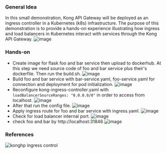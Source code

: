 ### General Idea
In this small demonstration, Kong API Gateway will be deployed as an ingress controller in a Kubernetes (k8s) infrastructure. The purpose of this demonstration is to provide a hands-on experience illustrating how ingress and load balancers in Kubernetes interact with services through the Kong API Gateway.
![image](https://github.com/suppi147/NT114.O11.ATCL-Information-Security-Specialization-Project/assets/97881547/0ab5e010-a2c3-44e4-8815-f7603e6518ff)

### Hands-on
- Create image for flask foo and bar service then upload to dockerhub. At this step we need source code of foo and bar service plus their's dockerfile. Then run the build.sh.
  ![image](https://github.com/suppi147/NT114.O11.ATCL-Information-Security-Specialization-Project/assets/97881547/df56967b-37cb-41cb-a3cf-dc257aa9b907)
- Build foo and bar service with bar-service.yaml, foo-service.yaml for connection and deployment for pod initialization.
  ![image](https://github.com/suppi147/NT114.O11.ATCL-Information-Security-Specialization-Project/assets/97881547/7c417a0b-b24e-4cdb-bd85-9a52c4d1dcee)
- Reconfigure kong-ingress-controller.yaml with `loadBalancerSourceRanges: "0.0.0.0/0"` in order to access from localhost.
  ![image](https://github.com/suppi147/NT114.O11.ATCL-Information-Security-Specialization-Project/assets/97881547/d7d8b63e-9cb7-4db1-acd2-565670ac447b)
- After that run the config file.
  ![image](https://github.com/suppi147/NT114.O11.ATCL-Information-Security-Specialization-Project/assets/97881547/facb9bd4-4479-48eb-96da-eeb418744473)
- Apply ingress route for foo and bar service with ingress.yaml.
  ![image](https://github.com/suppi147/NT114.O11.ATCL-Information-Security-Specialization-Project/assets/97881547/51023868-16ac-4989-a86b-6bb1a259007a)
- Check for load balancer internal port.
  ![image](https://github.com/suppi147/NT114.O11.ATCL-Information-Security-Specialization-Project/assets/97881547/c13737d6-65c3-4e4c-bf0e-5731bdf182ca)
- check foo and bar by http://localhost:31846
  ![image](https://github.com/suppi147/NT114.O11.ATCL-Information-Security-Specialization-Project/assets/97881547/a0245b6b-0935-4e0a-a55a-c8a1d7609018)
  
### References
![konghp ingress control](https://konghq.com/blog/engineering/kubernetes-ingress-api-gateway)
